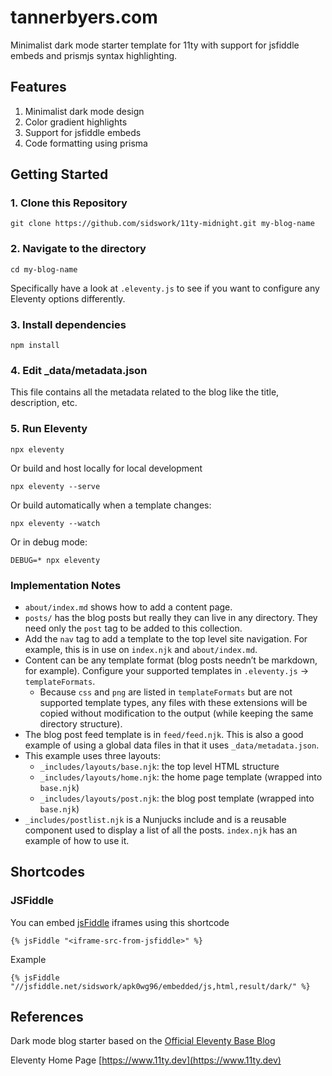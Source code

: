 # tannerbyers.com

Minimalist dark mode starter template for 11ty with support for jsfiddle embeds and prismjs syntax highlighting.

## Features

1. Minimalist dark mode design
2. Color gradient highlights
3. Support for jsfiddle embeds
4. Code formatting using prisma

## Getting Started

### 1. Clone this Repository

```
git clone https://github.com/sidswork/11ty-midnight.git my-blog-name
```

### 2. Navigate to the directory

```
cd my-blog-name
```

Specifically have a look at `.eleventy.js` to see if you want to configure any Eleventy options differently.

### 3. Install dependencies

```
npm install
```

### 4. Edit \_data/metadata.json

This file contains all the metadata related to the blog like the title, description, etc.

### 5. Run Eleventy

```
npx eleventy
```

Or build and host locally for local development

```
npx eleventy --serve
```

Or build automatically when a template changes:

```
npx eleventy --watch
```

Or in debug mode:

```
DEBUG=* npx eleventy
```

### Implementation Notes

- `about/index.md` shows how to add a content page.
- `posts/` has the blog posts but really they can live in any directory. They need only the `post` tag to be added to this collection.
- Add the `nav` tag to add a template to the top level site navigation. For example, this is in use on `index.njk` and `about/index.md`.
- Content can be any template format (blog posts needn’t be markdown, for example). Configure your supported templates in `.eleventy.js` -> `templateFormats`.
  - Because `css` and `png` are listed in `templateFormats` but are not supported template types, any files with these extensions will be copied without modification to the output (while keeping the same directory structure).
- The blog post feed template is in `feed/feed.njk`. This is also a good example of using a global data files in that it uses `_data/metadata.json`.
- This example uses three layouts:
  - `_includes/layouts/base.njk`: the top level HTML structure
  - `_includes/layouts/home.njk`: the home page template (wrapped into `base.njk`)
  - `_includes/layouts/post.njk`: the blog post template (wrapped into `base.njk`)
- `_includes/postlist.njk` is a Nunjucks include and is a reusable component used to display a list of all the posts. `index.njk` has an example of how to use it.

## Shortcodes

### JSFiddle

You can embed [jsFiddle](https://jsfiddle.net/) iframes using this shortcode

```
{% jsFiddle "<iframe-src-from-jsfiddle>" %}
```

Example

```
{% jsFiddle "//jsfiddle.net/sidswork/apk0wg96/embedded/js,html,result/dark/" %}

```

## References

Dark mode blog starter based on the [Official Eleventy Base Blog](https://github.com/11ty/eleventy-base-blog)

Eleventy Home Page [https://www.11ty.dev](https://www.11ty.dev)
